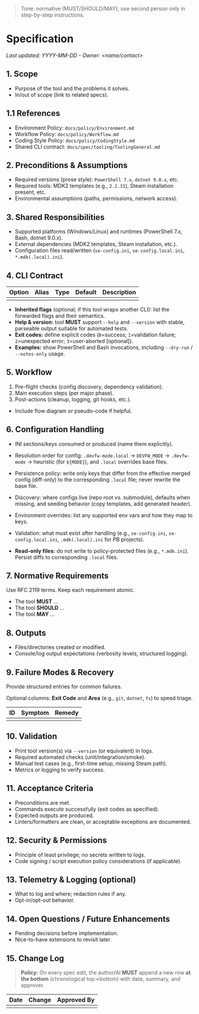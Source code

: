 > Tone: normative (MUST/SHOULD/MAY); use second person only in step-by-step instructions.

# <Tool Name> Specification

_Last updated: YYYY-MM-DD - Owner: <name/contact>_

## 1. Scope

- Purpose of the tool and the problems it solves.
- In/out of scope (link to related specs).

## 1.1 References

- Environment Policy: `docs/policy/Environment.md`
- Workflow Policy: `docs/policy/Workflow.md`
- Coding Style Policy: `docs/policy/CodingStyle.md`
- Shared CLI contract: `docs/spec/tooling/ToolingGeneral.md`

## 2. Preconditions & Assumptions

- Required versions (prose style): `PowerShell 7.x`, `dotnet 9.0.x`, etc.
- Required tools: MDK2 templates (e.g., `2.2.31`), Steam installation present, etc.
- Environmental assumptions (paths, permissions, network access).

## 3. Shared Responsibilities

- Supported platforms (Windows/Linux) and runtimes (PowerShell 7.x, Bash, dotnet 9.0.x).
- External dependencies (MDK2 templates, Steam installation, etc.).
- Configuration files read/written (`se-config.ini`, `se-config.local.ini`, `*.mdk(.local).ini`).

## 4. CLI Contract

| Option | Alias | Type | Default | Description |
| ------ | ----- | ---- | ------- | ----------- |
|        |       |      |         |             |

- **Inherited flags** (optional; if this tool wraps another CLI): list the forwarded flags and their semantics.
- **Help & version:** tool **MUST** support `--help` and `--version` with stable, parseable output suitable for automated tests.
- **Exit codes:** define explicit codes (`0`=success; `1`=validation failure; `2`=unexpected error; `3`=user-aborted [optional]).
- **Examples:** show PowerShell and Bash invocations, including `--dry-run` / `--notes-only` usage.

## 5. Workflow

1. Pre-flight checks (config discovery, dependency validation).
2. Main execution steps (per major phase).
3. Post-actions (cleanup, logging, git hooks, etc.).

- Include flow diagram or pseudo-code if helpful.

## 6. Configuration Handling

- INI sections/keys consumed or produced (name them explicitly).
- Resolution order for config: `.devfw-mode.local` → `DEVFW_MODE` → `.devfw-mode` → heuristic (for `${MODE}`), and `.local` overrides base files.
- Persistence policy: write only keys that differ from the effective merged config (diff-only) to the corresponding `.local` file; never rewrite the base file.
- Discovery: where configs live (repo root vs. submodule), defaults when missing, and seeding behavior (copy templates, add generated header).
- Environment overrides: list any supported env vars and how they map to keys.
- Validation: what must exist after handling (e.g., `se-config.ini`, `se-config.local.ini`, `.mdk(.local).ini` for PB projects).

- **Read-only files:** do not write to policy-protected files (e.g., `*.mdk.ini`). Persist diffs to corresponding `.local` files.

## 7. Normative Requirements

Use RFC 2119 terms. Keep each requirement atomic.

- The tool **MUST** …
- The tool **SHOULD** …
- The tool **MAY** …

## 8. Outputs

- Files/directories created or modified.
- Console/log output expectations (verbosity levels, structured logging).

## 9. Failure Modes & Recovery

Provide structured entries for common failures.

Optional columns: **Exit Code** and **Area** (e.g., `git`, `dotnet`, `fs`) to speed triage.

| ID  | Symptom | Remedy |
| --- | ------- | ------ |
|     |         |        |

## 10. Validation

- Print tool version(s) via `--version` (or equivalent) in logs.
- Required automated checks (unit/integration/smoke).
- Manual test cases (e.g., first-time setup, missing Steam path).
- Metrics or logging to verify success.

## 11. Acceptance Criteria

- Preconditions are met.
- Commands execute successfully (exit codes as specified).
- Expected outputs are produced.
- Linters/formatters are clean, or acceptable exceptions are documented.

## 12. Security & Permissions

- Principle of least privilege; no secrets written to logs.
- Code signing / script execution policy considerations (if applicable).

## 13. Telemetry & Logging (optional)

- What to log and where; redaction rules if any.
- Opt-in/opt-out behavior.

## 14. Open Questions / Future Enhancements

- Pending decisions before implementation.
- Nice-to-have extensions to revisit later.

## 15. Change Log

> **Policy:** On every spec edit, the author/AI **MUST** append a new row **at the bottom** (chronological top→bottom) with date, summary, and approver.

| Date | Change | Approved By |
| ---- | ------ | ----------- |
|      |        |             |
